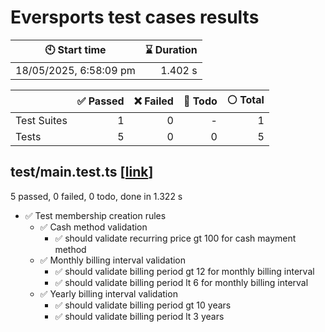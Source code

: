 # Eversports test cases results


| :clock10: Start time | :hourglass: Duration |
| --- | ---: |
|18/05/2025, 6:58:09 pm|1.402 s|

| | :white_check_mark: Passed | :x: Failed | :construction: Todo | :white_circle: Total |
| --- | ---: | ---: | ---:| ---: |
|Test Suites|1|0|-|1|
|Tests|5|0|0|5|

## test/main.test.ts [[link](https://github.com/maleficarum/eversports/blob/6bb732396d51c268c63fa1f11ab46b62118281dc/test/main.test.ts)]

5 passed, 0 failed, 0 todo, done in 1.322 s

- :white_check_mark: Test membership creation rules
  - :white_check_mark: Cash method validation
    - :white_check_mark: should validate recurring price gt 100 for cash mayment method
  - :white_check_mark: Monthly billing interval validation
    - :white_check_mark: should validate billing period gt 12 for monthly billing interval
    - :white_check_mark: should validate billing period lt 6 for monthly billing interval
  - :white_check_mark: Yearly billing interval validation
    - :white_check_mark: should validate billing period gt 10 years
    - :white_check_mark: should validate billing period lt 3 years

